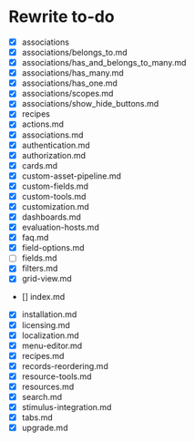 # Rewrite to-do

 - [x] associations
 - [x] associations/belongs_to.md
 - [x] associations/has_and_belongs_to_many.md
 - [x] associations/has_many.md
 - [x] associations/has_one.md
 - [x] associations/scopes.md
 - [x] associations/show_hide_buttons.md
 - [x] recipes
 - [x] actions.md
 - [x] associations.md
 - [x] authentication.md
 - [x] authorization.md
 - [x] cards.md
 - [x] custom-asset-pipeline.md
 - [x] custom-fields.md
 - [x] custom-tools.md
 - [x] customization.md
 - [x] dashboards.md
 - [x] evaluation-hosts.md
 - [x] faq.md
 - [x] field-options.md
 - [  ] fields.md
 - [x] filters.md
 - [x] grid-view.md
 - [] index.md
 - [x] installation.md
 - [x] licensing.md
 - [x] localization.md
 - [x] menu-editor.md
 - [x] recipes.md
 - [x] records-reordering.md
 - [x] resource-tools.md
 - [x] resources.md
 - [x] search.md
 - [x] stimulus-integration.md
 - [x] tabs.md
 - [x] upgrade.md
